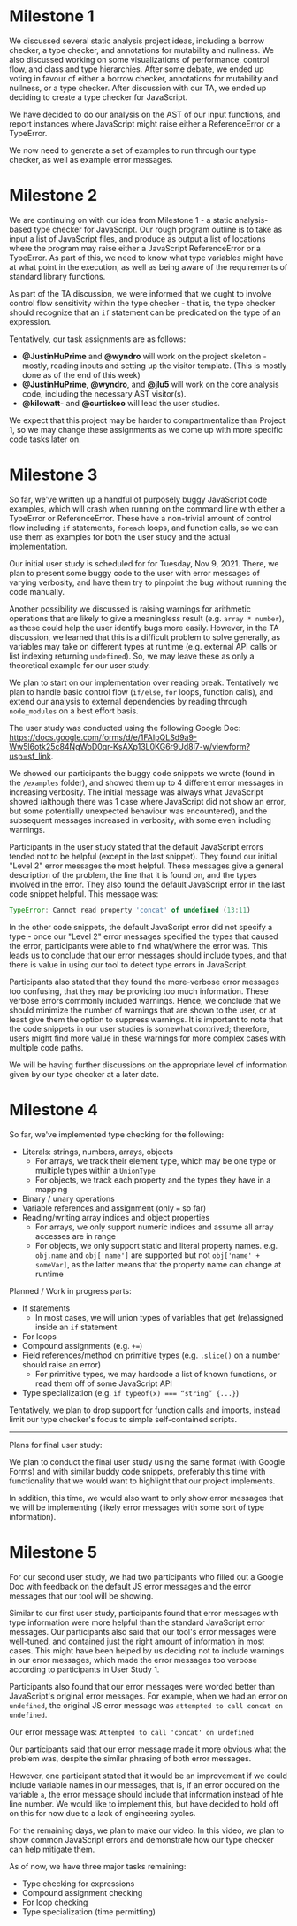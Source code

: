 # Milestone 1

We discussed several static analysis project ideas, including a borrow checker, a type checker, and annotations for mutability and nullness. We also discussed working on some visualizations of performance, control flow, and class and type hierarchies. After some debate, we ended up voting in favour of either a borrow checker, annotations for mutability and nullness, or a type checker. After discussion with our TA, we ended up deciding to create a type checker for JavaScript.

We have decided to do our analysis on the AST of our input functions, and report instances where JavaScript might raise either a ReferenceError or a TypeError.

We now need to generate a set of examples to run through our type checker, as well as example error messages.

# Milestone 2

We are continuing on with our idea from Milestone 1 - a static analysis-based type checker for JavaScript. Our rough program outline is to take as input a list of JavaScript files, and produce as output a list of locations where the program may raise either a JavaScript ReferenceError or a TypeError. As part of this, we need to know what type variables might have at what point in the execution, as well as being aware of the requirements of standard library functions.

As part of the TA discussion, we were informed that we ought to involve control flow sensitivity within the type checker - that is, the type checker should recognize that an `if` statement can be predicated on the type of an expression.

Tentatively, our task assignments are as follows:
- **@JustinHuPrime** and **@wyndro** will work on the project skeleton - mostly, reading inputs and setting up the visitor template. (This is mostly done as of the end of this week)
- **@JustinHuPrime**, **@wyndro**, and **@jlu5** will work on the core analysis code, including the necessary AST visitor(s).
- **@kilowatt-** and **@curtiskoo** will lead the user studies.

We expect that this project may be harder to compartmentalize than Project 1, so we may change these assignments as we come up with more specific code tasks later on.

# Milestone 3

So far, we've written up a handful of purposely buggy JavaScript code examples, which will crash when running on the command line with either a TypeError or ReferenceError. These have a non-trivial amount of control flow including `if` statements, `foreach` loops, and function calls, so we can use them as examples for both the user study and the actual implementation.

Our initial user study is scheduled for for Tuesday, Nov 9, 2021. There, we plan to present some buggy code to the user with error messages of varying verbosity, and have them try to pinpoint the bug without running the code manually.

Another possibility we discussed is raising warnings for arithmetic operations that are likely to give a meaningless result (e.g. `array * number`), as these could help the user identify bugs more easily. However, in the TA discussion, we learned that this is a difficult problem to solve generally, as variables may take on different types at runtime (e.g. external API calls or list indexing returning `undefined`). So, we may leave these as only a theoretical example for our user study.

We plan to start on our implementation over reading break. Tentatively we plan to handle basic control flow (`if/else`, `for` loops, function calls), and extend our analysis to external dependencies by reading through `node_modules` on a best effort basis.

The user study was conducted using the following Google Doc: https://docs.google.com/forms/d/e/1FAIpQLSd9a9-Ww5l6otk25c84NgWoD0qr-KsAXp13L0KG6r9Ud8l7-w/viewform?usp=sf_link.

We showed our participants the buggy code snippets we wrote (found in the `/examples` folder), and showed them up to 4 different error messages in increasing verbosity. The initial message was always what JavaScript showed (although there was 1 case where JavaScript did not show an error, but some potentially unexpected behaviour was encountered), and the subsequent messages increased in verbosity, with some even including warnings.

Participants in the user study stated that the default JavaScript errors tended not to be helpful (except in the last snippet). They found our initial "Level 2" error messages the most helpful. These messages give a general description of the problem, the line that it is found on, and the types involved in the error. They also found the default JavaScript error in the last code snippet helpful. This message was:

```js
TypeError: Cannot read property 'concat' of undefined (13:11)
```

In the other code snippets, the default JavaScript error did not specify a type - once our "Level 2" error messages specified the types that caused the error, participants were able to find what/where the error was. This leads us to conclude that our error messages should include types, and that there is value in using our tool to detect type errors in JavaScript.

Participants also stated that they found the more-verbose error messages too confusing, that they may be providing too much information. These verbose errors commonly included warnings. Hence, we conclude that we should minimize the number of warnings that are shown to the user, or at least give them the option to suppress warnings. It is important to note that the code snippets in our user studies is somewhat contrived; therefore, users might find more value in these warnings for more complex cases with multiple code paths.

We will be having further discussions on the appropriate level of information given by our type checker at a later date.

# Milestone 4

So far, we've implemented type checking for the following:

- Literals: strings, numbers, arrays, objects
  - For arrays, we track their element type, which may be one type or multiple types within a `UnionType`
  - For objects, we track each property and the types they have in a mapping
- Binary / unary operations
- Variable references and assignment (only `=` so far)
- Reading/writing array indices and object properties
  - For arrays, we only support numeric indices and assume all array accesses are in range
  - For objects, we only support static and literal property names. e.g. `obj.name` and `obj['name']` are supported but not `obj['name' + someVar]`, as the latter means that the property name can change at runtime

Planned / Work in progress parts:
- If statements
  - In most cases, we will union types of variables that get (re)assigned inside an `if` statement
- For loops
- Compound assignments (e.g. `+=`)
- Field references/method on primitive types (e.g. `.slice()` on a number should raise an error)
  - For primitive types, we may hardcode a list of known functions, or read them off of some JavaScript API
- Type specialization (e.g. `if typeof(x) === “string” {...}`)

Tentatively, we plan to drop support for function calls and imports, instead limit our type checker's focus to simple self-contained scripts.

---------------------

Plans for final user study:

We plan to conduct the final user study using the same format (with Google Forms) and with similar buddy code snippets, preferably this time with functionality that we would want to highlight that our project implements.

In addition, this time, we would also want to only show error messages that we will be implementing (likely error messages with some sort of type information).

# Milestone 5

For our second user study, we had two participants who filled out a Google Doc with feedback on the default JS error messages and the error messages that
our tool will be showing.

Similar to our first user study, participants found that error messages with type information were more helpful than the standard JavaScript
error messages. Our participants also said that our tool's error messages were well-tuned, and contained just the right amount of information in most cases. This might
have been helped by us deciding not to include warnings in our error messages, which made the error messages too verbose according to participants in User Study 1.

Participants also found that our error messages were worded better than JavaScript's original error messages. For example, when we had an error on `undefined`, the original JS error message was `attempted to call concat on undefined`. 

Our error message was: `Attempted to call 'concat' on undefined`

Our participants said that our error message made it more obvious what the problem was, despite the similar phrasing of
both error messages.

However, one participant stated that it would be an improvement if we could include variable names in our messages, that is,
if an error occured on the variable `a`, the error message should include that information instead of hte line number.
We would like to implement this, but have decided to hold off on this for now due to a lack of engineering cycles.

For the remaining days, we plan to make our video. In this video, we plan to show common JavaScript errors 
and demonstrate how our type checker can help mitigate them.

As of now, we have three major tasks remaining:

- Type checking for expressions
- Compound assignment checking
- For loop checking
- Type specialization (time permitting)